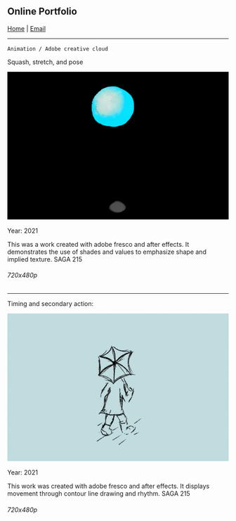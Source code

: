 ## Online Portfolio

[Home](https://hibah-ali.github.io/)    |   [Email](mailto:hibahalei@gmail.com) 

<hr>

```
Animation / Adobe creative cloud
```
Squash, stretch, and pose

![](2_HALI_SquashStretchPose_Sept_17_21.gif)

Year: 2021

This was a work created with adobe fresco and after effects. It demonstrates the use of shades and values to emphasize shape and implied texture. 
SAGA 215
###### 720x480p 


<hr>

Timing and secondary action:

![](8_chara.gif)

Year: 2021

This work was created with adobe fresco and after effects. It displays movement through contour line drawing and rhythm. 
SAGA 215
###### 720x480p 

